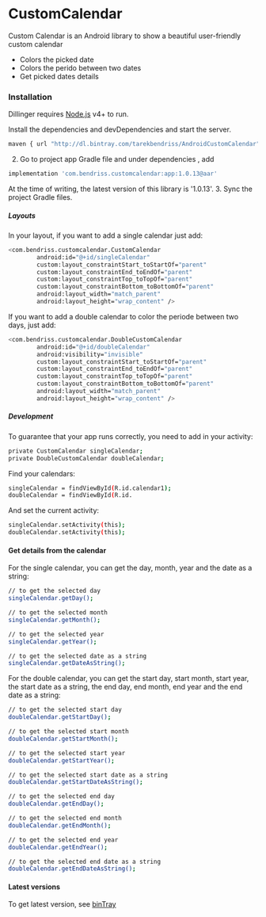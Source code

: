 # CustomCalendar



Custom Calendar is an Android library to show a beautiful user-friendly custom calendar

  - Colors the picked date
  - Colors the perido between two dates
  - Get picked dates details

### Installation

Dillinger requires [Node.js](https://nodejs.org/) v4+ to run.

Install the dependencies and devDependencies and start the server.

```sh
maven { url "http://dl.bintray.com/tarekbendriss/AndroidCustomCalendar"}
```

2. Go to project app Gradle file and under dependencies , add
```sh
implementation 'com.bendriss.customcalendar:app:1.0.13@aar'
```
At the time of writing, the latest version of this library is '1.0.13'.
3. Sync the project Gradle files.
##### Layouts

In your layout, if you want to add a single calendar just add:
```sh
<com.bendriss.customcalendar.CustomCalendar
        android:id="@+id/singleCalendar"
        custom:layout_constraintStart_toStartOf="parent"
        custom:layout_constraintEnd_toEndOf="parent"
        custom:layout_constraintTop_toTopOf="parent"
        custom:layout_constraintBottom_toBottomOf="parent"
        android:layout_width="match_parent"
        android:layout_height="wrap_content" />
```
If you want to add a double calendar to color the periode between two days, just add:
```sh
<com.bendriss.customcalendar.DoubleCustomCalendar
        android:id="@+id/doubleCalendar"
        android:visibility="invisible"
        custom:layout_constraintStart_toStartOf="parent"
        custom:layout_constraintEnd_toEndOf="parent"
        custom:layout_constraintTop_toTopOf="parent"
        custom:layout_constraintBottom_toBottomOf="parent"
        android:layout_width="match_parent"
        android:layout_height="wrap_content" />
```


##### Development

To guarantee that your app runs correctly, you need to add in your activity:
```sh
private CustomCalendar singleCalendar;
private DoubleCustomCalendar doubleCalendar;
```
Find your calendars:
```sh
singleCalendar = findViewById(R.id.calendar1);
doubleCalendar = findViewById(R.id.
```
And set the current activity:
```sh
singleCalendar.setActivity(this);
doubleCalendar.setActivity(this);
```
#### Get details from the calendar
For the single calendar, you can get the day, month, year and the date as a string:
```sh
// to get the selected day
singleCalendar.getDay();

// to get the selected month
singleCalendar.getMonth();

// to get the selected year
singleCalendar.getYear();

// to get the selected date as a string
singleCalendar.getDateAsString();
```
For the double calendar, you can get the start day, start month, start year, the start date as a string, the end day, end month, end year and the end date as a string:
```sh
// to get the selected start day
doubleCalendar.getStartDay();

// to get the selected start month
doubleCalendar.getStartMonth();

// to get the selected start year
doubleCalendar.getStartYear();

// to get the selected start date as a string
doubleCalendar.getStartDateAsString();

// to get the selected end day
doubleCalendar.getEndDay();

// to get the selected end month
doubleCalendar.getEndMonth();

// to get the selected end year
doubleCalendar.getEndYear();

// to get the selected end date as a string
doubleCalendar.getEndDateAsString();

```

#### Latest versions

To get latest version, see [binTray](https://bintray.com/tarekbendriss/AndroidCustomCalendar/CustomCalendar)



